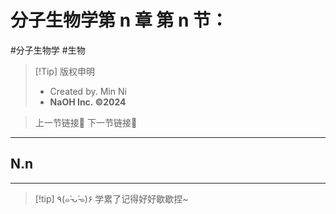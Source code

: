 # 分子生物学第 n 章 第 n 节：
#分子生物学 #生物 

> [!Tip] 版权申明
> - Created by. Min Ni
> -  **NaOH Inc. ©2024**

> 上一节链接🔗 
> 下一节链接🔗 

---
## N.n 



---
> [!tip] ٩(๑˃̵ᴗ˂̵๑)۶ 学累了记得好好歇歇捏~

